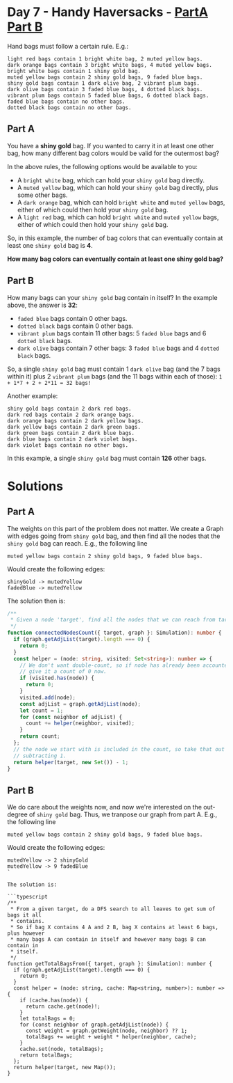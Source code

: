# Day 7 - Handy Haversacks - [PartA](7.ts) [Part B](7b.ts)

Hand bags must follow a certain rule. E.g.:

```
light red bags contain 1 bright white bag, 2 muted yellow bags.
dark orange bags contain 3 bright white bags, 4 muted yellow bags.
bright white bags contain 1 shiny gold bag.
muted yellow bags contain 2 shiny gold bags, 9 faded blue bags.
shiny gold bags contain 1 dark olive bag, 2 vibrant plum bags.
dark olive bags contain 3 faded blue bags, 4 dotted black bags.
vibrant plum bags contain 5 faded blue bags, 6 dotted black bags.
faded blue bags contain no other bags.
dotted black bags contain no other bags.
```

## Part A

You have a **shiny gold** bag. If you wanted to carry it in at least one other bag, how many different bag colors would be valid for the outermost bag?

In the above rules, the following options would be available to you:

- A `bright white` bag, which can hold your `shiny gold` bag directly.
- A `muted yellow` bag, which can hold your `shiny gold` bag directly, plus some other bags.
- A `dark orange` bag, which can hold `bright white` and `muted yellow` bags, either of which could then hold your `shiny gold` bag.
- A `light red` bag, which can hold `bright white` and `muted yellow` bags, either of which could then hold your `shiny gold` bag.

So, in this example, the number of bag colors that can eventually contain at least one `shiny gold` bag is **4**.

**How many bag colors can eventually contain at least one shiny gold bag?**

## Part B

How many bags can your `shiny gold` bag contain in itself? In the example above,
the answer is **32**:

- `faded blue` bags contain 0 other bags.
- `dotted black` bags contain 0 other bags.
- `vibrant plum` bags contain 11 other bags: 5 `faded blue` bags and 6 `dotted black` bags.
- `dark olive` bags contain 7 other bags: 3 `faded blue` bags and 4 `dotted black` bags.

So, a single `shiny gold` bag must contain 1 `dark olive` bag (and the 7 bags within it) plus 2 `vibrant plum` bags (and the 11 bags within each of those): `1 + 1*7 + 2 + 2*11 = 32 bags!`

Another example:

```
shiny gold bags contain 2 dark red bags.
dark red bags contain 2 dark orange bags.
dark orange bags contain 2 dark yellow bags.
dark yellow bags contain 2 dark green bags.
dark green bags contain 2 dark blue bags.
dark blue bags contain 2 dark violet bags.
dark violet bags contain no other bags.
```

In this example, a single `shiny gold` bag must contain **126** other bags.

# Solutions

## Part A

The weights on this part of the problem does not matter. We create a Graph with
edges going from `shiny gold` bag, and then find all the nodes that the `shiny gold` bag can reach. E.g., the following line

```
muted yellow bags contain 2 shiny gold bags, 9 faded blue bags.
```

Would create the following edges:

```
shinyGold -> mutedYellow
fadedBlue -> mutedYellow
```

The solution then is:

```typescript
/**
 * Given a node 'target', find all the nodes that we can reach from target.
 */
function connectedNodesCount({ target, graph }: Simulation): number {
  if (graph.getAdjList(target).length === 0) {
    return 0;
  }
  const helper = (node: string, visited: Set<string>): number => {
    // We don't want double-count, so if node has already been accounted for,
    // give it a count of 0 now.
    if (visited.has(node)) {
      return 0;
    }
    visited.add(node);
    const adjList = graph.getAdjList(node);
    let count = 1;
    for (const neighbor of adjList) {
      count += helper(neighbor, visited);
    }
    return count;
  };
  // the node we start with is included in the count, so take that out by
  // subtracting 1.
  return helper(target, new Set()) - 1;
}
```

## Part B

We do care about the weights now, and now we're interested on the out-degree of
`shiny gold` bag. Thus, we tranpose our graph from part A. E.g., the following line

```
muted yellow bags contain 2 shiny gold bags, 9 faded blue bags.
```

Would create the following edges:

````
mutedYellow -> 2 shinyGold
mutedYellow -> 9 fadedBlue
`

The solution is:

```typescript
/**
 * From a given target, do a DFS search to all leaves to get sum of bags it all
 * contains.
 * So if bag X contains 4 A and 2 B, bag X contains at least 6 bags, plus however
 * many bags A can contain in itself and however many bags B can contain in
 * itself.
 */
function getTotalBagsFrom({ target, graph }: Simulation): number {
  if (graph.getAdjList(target).length === 0) {
    return 0;
  }
  const helper = (node: string, cache: Map<string, number>): number => {
    if (cache.has(node)) {
      return cache.get(node)!;
    }
    let totalBags = 0;
    for (const neighbor of graph.getAdjList(node)) {
      const weight = graph.getWeight(node, neighbor) ?? 1;
      totalBags += weight + weight * helper(neighbor, cache);
    }
    cache.set(node, totalBags);
    return totalBags;
  };
  return helper(target, new Map());
}
````
